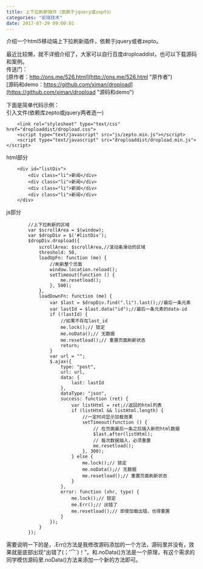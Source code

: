 ```yaml
---
title: 上下拉刷新插件（依赖于jquery或zepto）
categories: "前端技术"
date: 2017-07-29 09:00:01
---
```


介绍一个html5移动端上下拉刷新插件，依赖于jquery或者zepto。


<!--more-->
 
最近比较懒，就不详细介绍了，大家可以自行百度droploaddist，也可以下载源码和案例。    
传送门：   
[原作者：http://ons.me/526.html](http://ons.me/526.html "原作者")   
[源码和demo：https://github.com/ximan/dropload](https://github.com/ximan/dropload "源码和demo")    

下面是简单代码示例：   
引入文件(依赖库zepto或jquery两者选一)     
```
	<link rel="stylesheet" type="text/css" href="droploaddist/dropload.css">
	<script type="text/javascript" src="js/zepto.min.js"></script>
	<script type="text/javascript" src="droploaddist/dropload.min.js"></script>     
``` 

html部分    
```
	<div id="listDiv">
		<div class="li">新闻</div>
		<div class="li">新闻</div>
		<div class="li">新闻</div>
		<div class="li">新闻</div>
	</div>
```

js部分    
```
	 	//上下拉刷新的区域
        var $scrollArea = $(window);
        var $dropDiv = $('#listDiv');
        $dropDiv.dropload({
            scrollArea: $scrollArea,//滚动条滑动的区域
            threshold: 50,
            loadUpFn: function (me) {
                //刷新整个页面
                window.location.reload();
                setTimeout(function () {
                    me.resetload();
                }, 500);
            },
            loadDownFn: function (me) {
                var $last = $dropDiv.find(".li").last();//最后一条元素
                var lastId = $last.data("id");//最后一条元素的data-id
                if (!lastId) {
                    //如果不存在last_id
                    me.lock();// 锁定
                    me.noData();// 无数据
                    me.resetload();// 重置页面刷新状态
                    return;
                }
                var url = "";
                $.ajax({
                    type: "post",
                    url: url,
                    data: {
                        last: lastId
                    },
                    dataType: "json",
                    success: function (ret) {
                        var listHtml = ret;//返回的html列表
                        if (listHtml && listHtml.length) {
                            //一定时间显示加载效果
                            setTimeout(function () {
                                // 在页面最后一条之后插入新的html数据
                                $last.after(listHtml);
                                // 每次数据插入，必须重置
                                me.resetload();
                            }, 300);
                        } else {
                            me.lock();// 锁定
                            me.noData();// 无数据
                            me.resetload();// 重置页面刷新状态
                        }
                    },
                    error: function (xhr, type) {
                        me.lock();// 锁定
                        me.Err();// 出错了
                        me.resetload();// 即使加载出错，也得重置
                    }
                });
            }
        });
```

需要说明一下的是，.Err()方法是我修改源码添加的一个方法，源码里并没有，效果就是底部出现“出错了(；′⌒`)！”。和.noData()方法是一个原理，有这个需求的同学模仿源码里.noData()方法来添加一个新的方法即可。